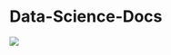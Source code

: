 # Data-Science-Docs

<img src="https://cdn.hashnode.com/res/hashnode/image/upload/v1627326063491/iWr_Ppp1_.png" weight="10">

